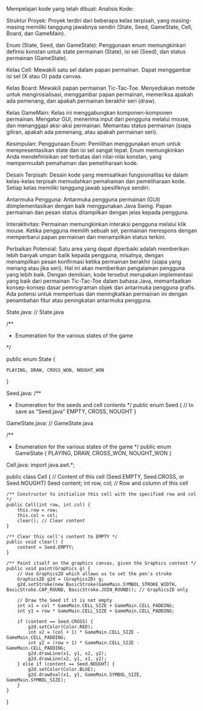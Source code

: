 
Mempelajari kode yang telah dibuat:
Analisis Kode:

Struktur Proyek:
Proyek terdiri dari beberapa kelas terpisah, yang masing-masing memiliki tanggung jawabnya sendiri (State, Seed, GameState, Cell, Board, dan GameMain).

Enum (State, Seed, dan GameState):
Penggunaan enum memungkinkan definisi konstan untuk state permainan (State), isi sel (Seed), dan status permainan (GameState).

Kelas Cell:
Mewakili satu sel dalam papan permainan.
Dapat menggambar isi sel (X atau O) pada canvas.

Kelas Board:
Mewakili papan permainan Tic-Tac-Toe.
Menyediakan metode untuk menginisialisasi, menggambar papan permainan, memeriksa apakah ada pemenang, dan apakah permainan berakhir seri (draw).

Kelas GameMain:
Kelas ini menggabungkan komponen-komponen permainan.
Mengatur GUI, menerima input dari pengguna melalui mouse, dan menanggapi aksi-aksi permainan.
Memantau status permainan (siapa giliran, apakah ada pemenang, atau apakah permainan seri).


Kesimpulan:
Penggunaan Enum:
Pemilihan menggunakan enum untuk merepresentasikan state dan isi sel sangat tepat. Enum memungkinkan Anda mendefinisikan set terbatas dari nilai-nilai konstan, yang mempermudah pemahaman dan pemeliharaan kode.

Desain Terpisah:
Desain kode yang memisahkan fungsionalitas ke dalam kelas-kelas terpisah memudahkan pemahaman dan pemeliharaan kode. Setiap kelas memiliki tanggung jawab spesifiknya sendiri.

Antarmuka Pengguna:
Antarmuka pengguna permainan (GUI) diimplementasikan dengan baik menggunakan Java Swing. Papan permainan dan pesan status ditampilkan dengan jelas kepada pengguna.

Interaktivitas:
Permainan memungkinkan interaksi pengguna melalui klik mouse. Ketika pengguna memilih sebuah sel, permainan merespons dengan memperbarui papan permainan dan menampilkan status terkini.

Perbaikan Potensial:
Satu area yang dapat diperbaiki adalah memberikan lebih banyak umpan balik kepada pengguna, misalnya, dengan menampilkan pesan konfirmasi ketika permainan berakhir (siapa yang menang atau jika seri). Hal ini akan memberikan pengalaman pengguna yang lebih baik.
Dengan demikian, kode tersebut merupakan implementasi yang baik dari permainan Tic-Tac-Toe dalam bahasa Java, memanfaatkan konsep-konsep dasar pemrograman objek dan antarmuka pengguna grafis. Ada potensi untuk memperluas dan meningkatkan permainan ini dengan penambahan fitur atau peningkatan antarmuka pengguna.

State.java:
// State.java



/**

 * Enumeration for the various states of the game

 */

public enum State {

    PLAYING, DRAW, CROSS_WON, NOUGHT_WON

}


Seed.java:
/**
 * Enumeration for the seeds and cell contents
 */
public enum Seed {
    // to save as "Seed.java"
    EMPTY, CROSS, NOUGHT
}


GameState.java:
// GameState.java

/**
 * Enumeration for the various states of the game
 */
public enum GameState {
    PLAYING, DRAW, CROSS_WON, NOUGHT_WON
}


Cell.java:
import java.awt.*;

public class Cell {
    // Content of this cell (Seed.EMPTY, Seed.CROSS, or Seed.NOUGHT)
    Seed content;
    int row, col; // Row and column of this cell

    /** Constructor to initialize this cell with the specified row and col */
    public Cell(int row, int col) {
        this.row = row;
        this.col = col;
        clear(); // Clear content
    }

    /** Clear this cell's content to EMPTY */
    public void clear() {
        content = Seed.EMPTY;
    }

    /** Paint itself on the graphics canvas, given the Graphics context */
    public void paint(Graphics g) {
        // Use Graphics2D which allows us to set the pen's stroke
        Graphics2D g2d = (Graphics2D) g;
        g2d.setStroke(new BasicStroke(GameMain.SYMBOL_STROKE_WIDTH, BasicStroke.CAP_ROUND, BasicStroke.JOIN_ROUND)); // Graphics2D only

        // Draw the Seed if it is not empty
        int x1 = col * GameMain.CELL_SIZE + GameMain.CELL_PADDING;
        int y1 = row * GameMain.CELL_SIZE + GameMain.CELL_PADDING;
        
        if (content == Seed.CROSS) {
            g2d.setColor(Color.RED);
            int x2 = (col + 1) * GameMain.CELL_SIZE - GameMain.CELL_PADDING;
            int y2 = (row + 1) * GameMain.CELL_SIZE - GameMain.CELL_PADDING;
            g2d.drawLine(x1, y1, x2, y2);
            g2d.drawLine(x2, y1, x1, y2);
        } else if (content == Seed.NOUGHT) {
            g2d.setColor(Color.BLUE);
            g2d.drawOval(x1, y1, GameMain.SYMBOL_SIZE, GameMain.SYMBOL_SIZE);
        }
    }
}
